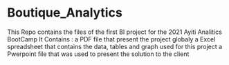# Boutique_Analytics
This Repo contains the files of the first BI project for the 2021 Ayiti Analitics BootCamp
It Contains :
 a PDF file that present the project globaly
 a Excel spreadsheet that contains the data, tables and graph used for this project
 a Pwerpoint file that was used to present the solution to the client
